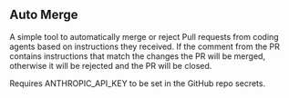 ## Auto Merge

A simple tool to automatically merge or reject Pull requests from coding agents based on instructions they received. If the comment from the PR contains instructions that match the changes the PR will be merged, otherwise it will be rejected and the PR will be closed.

Requires ANTHROPIC_API_KEY to be set in the GitHub repo secrets.